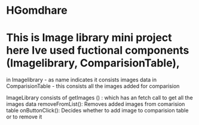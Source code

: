 # HGomdhare

# This is Image library mini project here Ive used fuctional components (Imagelibrary, ComparisionTable),
in Imagelibrary - as name indicates it consists images data 
in ComparisionTable - this consists all the images added for comparision

ImageLibrary consists of 
getImages () : which has an fetch call to get all the images data
removeFromList(): Removes added images from comarision table
onButtonClick(): Decides whether to add image to comparision table or to remove it



